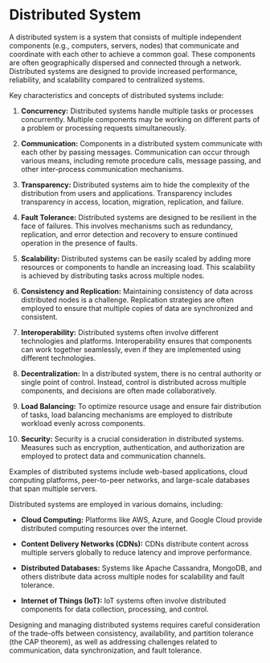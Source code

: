 # Distributed System
A distributed system is a system that consists of multiple independent components (e.g., computers, servers, nodes) that communicate and coordinate with each other to achieve a common goal. These components are often geographically dispersed and connected through a network. Distributed systems are designed to provide increased performance, reliability, and scalability compared to centralized systems.

Key characteristics and concepts of distributed systems include:

1. **Concurrency:** Distributed systems handle multiple tasks or processes concurrently. Multiple components may be working on different parts of a problem or processing requests simultaneously.

2. **Communication:** Components in a distributed system communicate with each other by passing messages. Communication can occur through various means, including remote procedure calls, message passing, and other inter-process communication mechanisms.

3. **Transparency:** Distributed systems aim to hide the complexity of the distribution from users and applications. Transparency includes transparency in access, location, migration, replication, and failure.

4. **Fault Tolerance:** Distributed systems are designed to be resilient in the face of failures. This involves mechanisms such as redundancy, replication, and error detection and recovery to ensure continued operation in the presence of faults.

5. **Scalability:** Distributed systems can be easily scaled by adding more resources or components to handle an increasing load. This scalability is achieved by distributing tasks across multiple nodes.

6. **Consistency and Replication:** Maintaining consistency of data across distributed nodes is a challenge. Replication strategies are often employed to ensure that multiple copies of data are synchronized and consistent.

7. **Interoperability:** Distributed systems often involve different technologies and platforms. Interoperability ensures that components can work together seamlessly, even if they are implemented using different technologies.

8. **Decentralization:** In a distributed system, there is no central authority or single point of control. Instead, control is distributed across multiple components, and decisions are often made collaboratively.

9. **Load Balancing:** To optimize resource usage and ensure fair distribution of tasks, load balancing mechanisms are employed to distribute workload evenly across components.

10. **Security:** Security is a crucial consideration in distributed systems. Measures such as encryption, authentication, and authorization are employed to protect data and communication channels.

Examples of distributed systems include web-based applications, cloud computing platforms, peer-to-peer networks, and large-scale databases that span multiple servers.

Distributed systems are employed in various domains, including:

- **Cloud Computing:** Platforms like AWS, Azure, and Google Cloud provide distributed computing resources over the internet.

- **Content Delivery Networks (CDNs):** CDNs distribute content across multiple servers globally to reduce latency and improve performance.

- **Distributed Databases:** Systems like Apache Cassandra, MongoDB, and others distribute data across multiple nodes for scalability and fault tolerance.

- **Internet of Things (IoT):** IoT systems often involve distributed components for data collection, processing, and control.

Designing and managing distributed systems requires careful consideration of the trade-offs between consistency, availability, and partition tolerance (the CAP theorem), as well as addressing challenges related to communication, data synchronization, and fault tolerance.